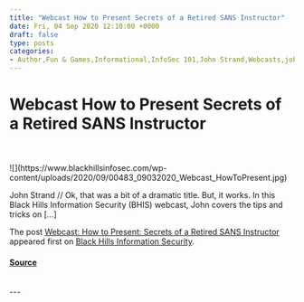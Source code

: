 ```yaml
---
title: "Webcast How to Present Secrets of a Retired SANS Instructor"
date: Fri, 04 Sep 2020 12:10:00 +0000
draft: false
type: posts
categories: 
- Author,Fun & Games,Informational,InfoSec 101,John Strand,Webcasts,john strand
---
```

# Webcast How to Present Secrets of a Retired SANS Instructor

<br/>

<br/>
![](https://www.blackhillsinfosec.com/wp-content/uploads/2020/09/00483_09032020_Webcast_HowToPresent.jpg)

John Strand // Ok, that was a bit of a dramatic title. But, it works. In this Black Hills Information Security (BHIS) webcast, John covers the tips and tricks on \[…\]

The post [Webcast: How to Present: Secrets of a Retired SANS Instructor](https://www.blackhillsinfosec.com/webcast-how-to-present-secrets-of-a-retired-sans-instructor/) appeared first on [Black Hills Information Security](https://www.blackhillsinfosec.com).

#### [Source](https://www.blackhillsinfosec.com/webcast-how-to-present-secrets-of-a-retired-sans-instructor/)

<br/>
---
